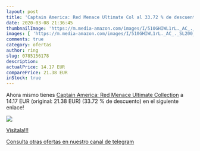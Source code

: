 ```yaml
---
layout: post
title: 'Captain America: Red Menace Ultimate Col al 33.72 % de descuento'
date: 2020-03-08 21:36:45
thumbnailImage: 'https://m.media-amazon.com/images/I/510GHIWL1rL._AC_._SL200_.jpg'
images: [ 'https://m.media-amazon.com/images/I/510GHIWL1rL._AC_._SL200_.jpg' ]
comments: true
category: ofertas
author: ring
slug: 0785156178
description:
actualPrice: 14.17 EUR
comparePrice: 21.38 EUR
inStock: true
---
```


Ahora mismo tienes [Captain America: Red Menace Ultimate Collection](https://www.amazon.es/dp/0785156178/?tag=redken-21) a 14.17 EUR (original: 21.38 EUR) (33.72 %  de descuento) en el siguiente enlace!

[![](https://m.media-amazon.com/images/I/510GHIWL1rL._AC_._SL200_.jpg)](https://www.amazon.es/dp/0785156178/?tag=redken-21)

[Visítala!!!](https://www.amazon.es/dp/0785156178/?tag=redken-21)

[Consulta otras ofertas en nuestro canal de telegram](https://t.me/s/ofertas25)
